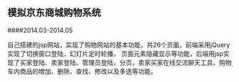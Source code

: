 模拟京东商城购物系统
--------------------
####2014.03-2014.05
>
自己搭建的jsp网站，实现了购物网站的基本功能，共26个页面，前端采用jQuery实现了切换窗口登陆，幻灯片定时轮播， 页面元素隐藏显示等功能，后端用jsp实现了买家登陆、卖家登陆、管理员登陆，分页，卖家买家在线交流聊天工具、购物车内商品的增加、删除、查找、修改以及多选等功能。

